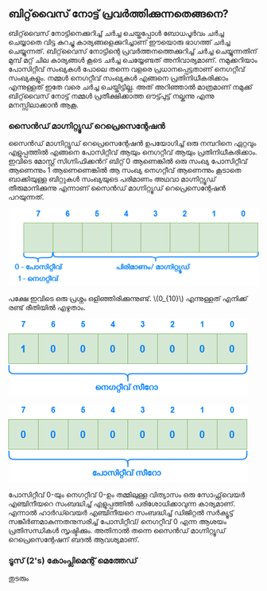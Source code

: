## ബിറ്റ്‌വൈസ് നോട്ട് പ്രവര്‍ത്തിക്കുന്നതെങ്ങനെ?

ബിറ്റ്‌വൈസ് നോട്ടിനെക്കുറിച്ച് ചര്‍ച്ച ചെയ്തപ്പോള്‍ ബോധപൂര്‍വം ചര്‍ച്ച ചെയ്യാതെ വിട്ട കുറച്ചു കാര്യങ്ങളെക്കുറിച്ചാണ് ഈയൊരു ഭാഗത്ത് ചര്‍ച്ച ചെയ്യുന്നത്. ബിറ്റ്‌വൈസ് നോട്ടിന്റെ പ്രവര്‍ത്തനത്തെക്കുറിച്ച് ചര്‍ച്ച ചെയ്യുന്നതിന് മുമ്പ് മറ്റ് ചില കാര്യങ്ങള്‍ കൂടെ ചര്‍ച്ച ചെയ്യേണ്ടത് അനിവാര്യമാണ്. നമുക്കറിയാം പോസിറ്റീവ് സംഖ്യകള്‍ പോലെ തന്നെ വളരെ പ്രധാനപ്പെട്ടതാണ് നെഗറ്റീവ് സംഖ്യകളും. നമ്മള്‍ നെഗറ്റീവ് സംഖ്യകള്‍ എങ്ങനെ പ്രതിനിധീകരിക്കാം എന്നുള്ളത് ഇതേ വരെ ചര്‍ച്ച ചെയ്തിട്ടില്ല. അത് അറിഞ്ഞാല്‍ മാത്രമാണ് നമുക്ക് ബിറ്റ്‌വൈസ് നോട്ട് നമ്മള്‍ പ്രതീക്ഷിക്കാത്ത ഔട്ട്പുട്ട് നല്കുന്നു എന്നു മനസ്സിലാക്കാന്‍ ആകൂ.

### സൈന്‍ഡ് മാഗ്നിറ്റ്യൂഡ് റെപ്രെസെന്റേഷന്‍

സൈന്‍ഡ് മാഗ്നിറ്റ്യൂഡ് റെപ്രെസെന്റേഷന്‍ ഉപയോഗിച്ച് ഒരു നമ്പറിനെ ഏറ്റവും എളുപ്പത്തില്‍ എങ്ങനെ പോസിറ്റീവ് ആയും നെഗറ്റീവ് ആയും പ്രതിനിധീകരിക്കാം. ഇവിടെ മോസ്റ്റ് സിഗ്നിഫിക്കന്‍റ് ബിറ്റ് 0 ആണെങ്കില്‍ ഒരു സംഖ്യ  പോസിറ്റീവ് ആണെന്നും 1 ആണെണെങ്കില്‍ ആ സംഖ്യ നെഗറ്റീവ് ആണെന്നും കൂടാതെ ബാക്കിയുള്ള ബിറ്റുകള്‍ സംഖ്യയുടെ പരിമാണം അഥവാ മാഗ്നിറ്റ്യൂഡ് തീരുമാനിക്കുന്നു എന്നാണ് സൈന്‍ഡ് മാഗ്നിറ്റ്യൂഡ് റെപ്രെസെന്റേഷന്‍ പറയുന്നത്.

![സൈന്‍ഡ് മാഗ്നിറ്റ്യൂഡ് റെപ്രെസെന്‍റേഷന്‍](../images/appendix/1_signed_magnitude_representation.drawio.png)


പക്ഷേ ഇവിടെ ഒരു പ്രശ്നം ഒളിഞ്ഞിരിക്കുന്നുണ്ട്. \\(0_{10}\\) എന്നുള്ളത് എനിക്ക് രണ്ട് രീതിയില്‍ എഴുതാം.

![നെഗറ്റീവ് പൂജ്യം](../images/appendix/2_signed_mag_problem_negative_zero.drawio.png)

![പോസിറ്റീവ് പൂജ്യം](../images/appendix/2_signed_mag_problem_positive_zero.drawio.png)

പോസിറ്റീവ് 0-യും നെഗറ്റീവ് 0-ഉം തമ്മിലുള്ള വിത്യാസം ഒരു സോഫ്റ്റ്‌വെയർ എഞ്ചിനീയറെ സംബദ്ധിച്ച് എളുപ്പത്തില്‍ പരിശോധിക്കാവുന്ന കാര്യമാണ്. എന്നാല്‍ ഹാർഡ്‍വെയർ എഞ്ചിനീയറെ സംബദ്ധിച്ച് ഡിജിറ്റല്‍ സര്‍ക്യൂട്ട് സങ്കീര്‍ണമാകുന്നതനുസരിച്ച് പോസിറ്റീവ്/ നെഗറ്റീവ് 0 എന്ന ആശയം പ്രതിസന്ധികള്‍ സൃഷ്ടിക്കും. അതിനാല്‍ തന്നെ സൈന്‍ഡ് മാഗ്നിറ്റ്യൂഡ് റെപ്രെസെന്റേഷന് ബദല്‍ ആവശ്യമാണ്.

### ടൂസ് (2's) കോംപ്ലിമെന്റ് മെത്തേഡ്

തുടരും
